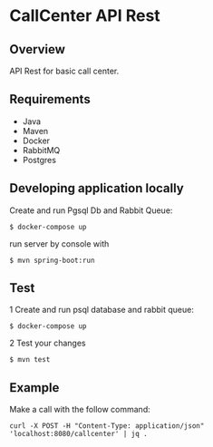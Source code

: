 
# CallCenter API Rest

## Overview
API Rest for basic call center.

## Requirements
- Java
- Maven
- Docker
- RabbitMQ
- Postgres

## Developing application locally
Create and run Pgsql Db and Rabbit Queue:
``` 
$ docker-compose up
```
run server by console with
```
$ mvn spring-boot:run
```

## Test
1 Create and run psql database and rabbit queue:
``` 
$ docker-compose up
```
2 Test your changes
```
$ mvn test
```

## Example
Make a call with the follow command:
```
curl -X POST -H "Content-Type: application/json" 'localhost:8080/callcenter' | jq .
```